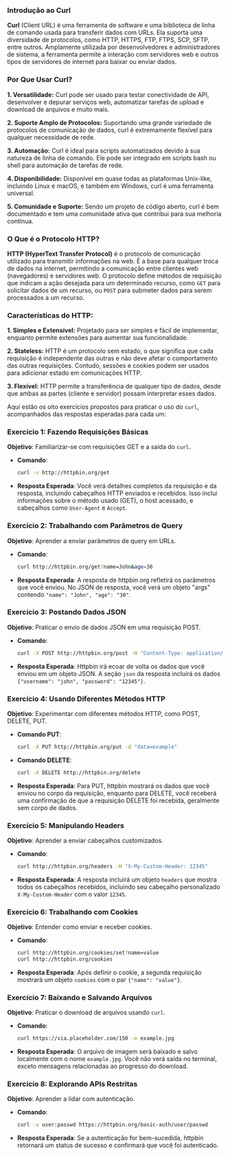 ### Introdução ao Curl

**Curl** (Client URL) é uma ferramenta de software e uma biblioteca de linha de comando usada para transferir dados com URLs. Ela suporta uma diversidade de protocolos, como HTTP, HTTPS, FTP, FTPS, SCP, SFTP, entre outros. Amplamente utilizada por desenvolvedores e administradores de sistema, a ferramenta permite a interação com servidores web e outros tipos de servidores de internet para baixar ou enviar dados.

### Por Que Usar Curl?

**1. Versatilidade:** Curl pode ser usado para testar conectividade de API, desenvolver e depurar serviços web, automatizar tarefas de upload e download de arquivos e muito mais.

**2. Suporte Amplo de Protocolos:** Suportando uma grande variedade de protocolos de comunicação de dados, curl é extremamente flexível para qualquer necessidade de rede.

**3. Automação:** Curl é ideal para scripts automatizados devido à sua natureza de linha de comando. Ele pode ser integrado em scripts bash ou shell para automação de tarefas de rede.

**4. Disponibilidade:** Disponível em quase todas as plataformas Unix-like, incluindo Linux e macOS, e também em Windows, curl é uma ferramenta universal.

**5. Comunidade e Suporte:** Sendo um projeto de código aberto, curl é bem documentado e tem uma comunidade ativa que contribui para sua melhoria contínua.

### O Que é o Protocolo HTTP?

**HTTP (HyperText Transfer Protocol)** é o protocolo de comunicação utilizado para transmitir informações na web. É a base para qualquer troca de dados na internet, permitindo a comunicação entre clientes web (navegadores) e servidores web. O protocolo define métodos de requisição que indicam a ação desejada para um determinado recurso, como `GET` para solicitar dados de um recurso, ou `POST` para submeter dados para serem processados a um recurso.

### Características do HTTP:

**1. Simples e Extensível:** Projetado para ser simples e fácil de implementar, enquanto permite extensões para aumentar sua funcionalidade.

**2. Stateless:** HTTP é um protocolo sem estado, o que significa que cada requisição é independente das outras e não deve afetar o comportamento das outras requisições. Contudo, sessões e cookies podem ser usados para adicionar estado em comunicações HTTP.

**3. Flexível:** HTTP permite a transferência de qualquer tipo de dados, desde que ambas as partes (cliente e servidor) possam interpretar esses dados.

Aqui estão os oito exercícios propostos para praticar o uso do `curl`, acompanhados das respostas esperadas para cada um:

### Exercício 1: Fazendo Requisições Básicas

**Objetivo**: Familiarizar-se com requisições GET e a saída do `curl`.

* **Comando**:
    
    ```bash
    curl -v http://httpbin.org/get
    ```
    
* **Resposta Esperada**: Você verá detalhes completos da requisição e da resposta, incluindo cabeçalhos HTTP enviados e recebidos. Isso inclui informações sobre o método usado (GET), o host acessado, e cabeçalhos como `User-Agent` e `Accept`.

### Exercício 2: Trabalhando com Parâmetros de Query

**Objetivo**: Aprender a enviar parâmetros de query em URLs.

* **Comando**:
    
    ```bash
    curl http://httpbin.org/get?name=John&age=30
    ```
    
* **Resposta Esperada**: A resposta de httpbin.org refletirá os parâmetros que você enviou. No JSON de resposta, você verá um objeto "args" contendo `"name": "John", "age": "30"`.

### Exercício 3: Postando Dados JSON

**Objetivo**: Praticar o envio de dados JSON em uma requisição POST.

* **Comando**:
    
    ```bash
    curl -X POST http://httpbin.org/post -H "Content-Type: application/json" -d '{"username":"john", "password":"12345"}'
    ```
    
* **Resposta Esperada**: Httpbin irá ecoar de volta os dados que você enviou em um objeto JSON. A seção `json` da resposta incluirá os dados `{"username": "john", "password": "12345"}`.

### Exercício 4: Usando Diferentes Métodos HTTP

**Objetivo**: Experimentar com diferentes métodos HTTP, como POST, DELETE, PUT.

* **Comando PUT**:
    
    ```bash
    curl -X PUT http://httpbin.org/put -d "data=example"
    ```
    
* **Comando DELETE**:
    
    ```bash
    curl -X DELETE http://httpbin.org/delete
    ```
    
* **Resposta Esperada**: Para PUT, httpbin mostrará os dados que você enviou no corpo da requisição, enquanto para DELETE, você receberá uma confirmação de que a requisição DELETE foi recebida, geralmente sem corpo de dados.

### Exercício 5: Manipulando Headers

**Objetivo**: Aprender a enviar cabeçalhos customizados.

* **Comando**:
    
    ```bash
    curl http://httpbin.org/headers -H "X-My-Custom-Header: 12345"
    ```
    
* **Resposta Esperada**: A resposta incluirá um objeto `headers` que mostra todos os cabeçalhos recebidos, incluindo seu cabeçalho personalizado `X-My-Custom-Header` com o valor `12345`.

### Exercício 6: Trabalhando com Cookies

**Objetivo**: Entender como enviar e receber cookies.

* **Comando**:
    
    ```bash
    curl http://httpbin.org/cookies/set?name=value
    curl http://httpbin.org/cookies
    ```
    
* **Resposta Esperada**: Após definir o cookie, a segunda requisição mostrará um objeto `cookies` com o par `{"name": "value"}`.

### Exercício 7: Baixando e Salvando Arquivos

**Objetivo**: Praticar o download de arquivos usando `curl`.

* **Comando**:
    
    ```bash
    curl https://via.placeholder.com/150 -o example.jpg
    ```
    
* **Resposta Esperada**: O arquivo de imagem será baixado e salvo localmente com o nome `example.jpg`. Você não verá saída no terminal, exceto mensagens relacionadas ao progresso do download.

### Exercício 8: Explorando APIs Restritas

**Objetivo**: Aprender a lidar com autenticação.

* **Comando**:
    
    ```bash
    curl -u user:passwd https://httpbin.org/basic-auth/user/passwd
    ```
    
* **Resposta Esperada**: Se a autenticação for bem-sucedida, httpbin retornará um status de sucesso e confirmará que você foi autenticado. 